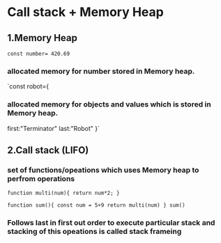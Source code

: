 
# Call stack + Memory Heap

## 1.Memory Heap

`const number= 420.69`  
### allocated memory for number stored in Memory heap.

`const robot={ 
### allocated memory for objects and values which is stored in Memory heap.
first:"Terminator"
last:"Robot"
}`


## 2.Call stack (LIFO)

### set of functions/opeations which uses Memory heap to perfrom operations

` function multi(num){
return num*2;
} `

`function sum(){
const num = 5+9
return multi(num)
}
sum() `

### Follows last in first out order to execute particular stack and stacking of this opeations is called stack frameing


